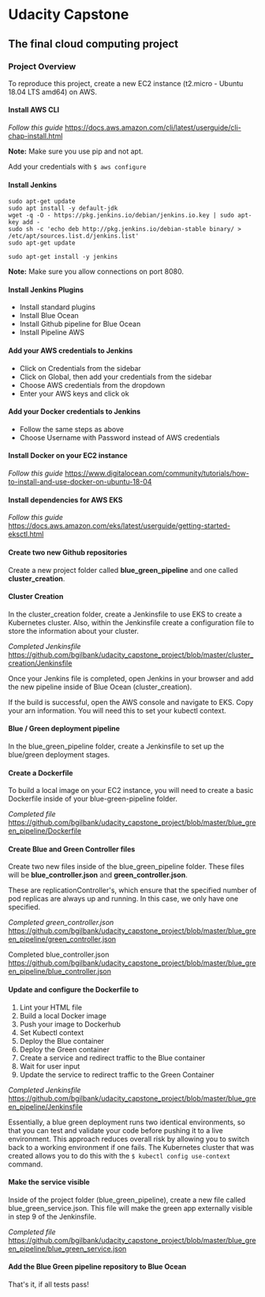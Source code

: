 # Udacity Capstone

## The final cloud computing project

### Project Overview

To reproduce this project, create a new EC2 instance (t2.micro - Ubuntu 18.04 LTS amd64) on AWS.

#### Install AWS CLI

*Follow this guide* <https://docs.aws.amazon.com/cli/latest/userguide/cli-chap-install.html>

**Note:** Make sure you use pip and not apt.

Add your credentials with `$ aws configure`

#### Install Jenkins

```
sudo apt-get update
sudo apt install -y default-jdk
wget -q -O - https://pkg.jenkins.io/debian/jenkins.io.key | sudo apt-key add -
sudo sh -c 'echo deb http://pkg.jenkins.io/debian-stable binary/ > /etc/apt/sources.list.d/jenkins.list'
sudo apt-get update

sudo apt-get install -y jenkins
```

**Note:** Make sure you allow connections on port 8080.

#### Install Jenkins Plugins

* Install standard plugins
* Install Blue Ocean
* Install Github pipeline for Blue Ocean
* Install Pipeline AWS

#### Add your AWS credentials to Jenkins

* Click on Credentials from the sidebar
* Click on Global, then add your credentials from the sidebar
* Choose AWS credentials from the dropdown
* Enter your AWS keys and click ok

#### Add your Docker credentials to Jenkins

* Follow the same steps as above
* Choose Username with Password instead of AWS credentials

#### Install Docker on your EC2 instance 

*Follow this guide* <https://www.digitalocean.com/community/tutorials/how-to-install-and-use-docker-on-ubuntu-18-04>

#### Install dependencies for AWS EKS

*Follow this guide* <https://docs.aws.amazon.com/eks/latest/userguide/getting-started-eksctl.html>

#### Create two new Github repositories

Create a new project folder called **blue_green_pipeline** and one called **cluster_creation**.

#### Cluster Creation

In the cluster_creation folder, create a Jenkinsfile to use EKS to create a Kubernetes cluster. Also, within the Jenkinsfile create a configuration file to store the information about your cluster. 

*Completed Jenkinsfile* <https://github.com/bgilbank/udacity_capstone_project/blob/master/cluster_creation/Jenkinsfile>

Once your Jenkins file is completed, open Jenkins in your browser and add the new pipeline inside of Blue Ocean (cluster_creation).

If the build is successful, open the AWS console and navigate to EKS. Copy your arn information. You will need this to set your kubectl context.   

#### Blue / Green deployment pipeline

In the blue_green_pipeline folder, create a Jenkinsfile to set up the blue/green deployment stages.

#### Create a Dockerfile

To build a local image on your EC2 instance, you will need to create a basic Dockerfile inside of your blue-green-pipeline folder.

*Completed file* <https://github.com/bgilbank/udacity_capstone_project/blob/master/blue_green_pipeline/Dockerfile>

#### Create Blue and Green Controller files

Create two new files inside of the blue_green_pipeline folder. These files will be **blue_controller.json** and **green_controller.json**.

These are replicationController's, which ensure that the specified number of pod replicas are always up and running. In this case, we only have one specified.

*Completed green_controller.json* <https://github.com/bgilbank/udacity_capstone_project/blob/master/blue_green_pipeline/green_controller.json>

Completed blue_controller.json <https://github.com/bgilbank/udacity_capstone_project/blob/master/blue_green_pipeline/blue_controller.json>

#### Update and configure the Dockerfile to

1. Lint your HTML file
1. Build a local Docker image
1. Push your image to Dockerhub
1. Set Kubectl context 
1. Deploy the Blue container
1. Deploy the Green container
1. Create a service and redirect traffic to the Blue container
1. Wait for user input
1. Update the service to redirect traffic to the Green Container

*Completed Jenkinsfile* <https://github.com/bgilbank/udacity_capstone_project/blob/master/blue_green_pipeline/Jenkinsfile>

Essentially, a blue green deployment runs two identical environments, so that you can test and validate your code before pushing it to a live environment. This approach reduces overall risk by allowing you to switch back to a working environment if one fails. The Kubernetes cluster that was created allows you to do this with the `$ kubectl config use-context` command.  

#### Make the service visible

Inside of the project folder (blue_green_pipeline), create a new file called blue_green_service.json. This file will make the green app externally visible in step 9 of the Jenkinsfile. 

*Completed file* <https://github.com/bgilbank/udacity_capstone_project/blob/master/blue_green_pipeline/blue_green_service.json>

#### Add the Blue Green pipeline repository to Blue Ocean

That's it, if all tests pass!